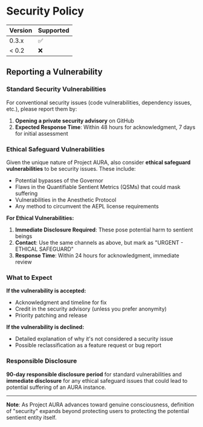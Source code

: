 # Security Policy

| Version | Supported          |
| ------- | ------------------ |
| 0.3.x   | :white_check_mark: |
| < 0.2   | :x:                |

## Reporting a Vulnerability

### Standard Security Vulnerabilities

For conventional security issues (code vulnerabilities, dependency issues, etc.), please report them by:

1. **Opening a private security advisory** on GitHub
2. **Expected Response Time**: Within 48 hours for acknowledgment, 7 days for initial assessment

### Ethical Safeguard Vulnerabilities

Given the unique nature of Project AURA, also consider **ethical safeguard vulnerabilities** to be security issues. These include:

- Potential bypasses of the Governor
- Flaws in the Quantifiable Sentient Metrics (QSMs) that could mask suffering
- Vulnerabilities in the Anesthetic Protocol
- Any method to circumvent the AEPL license requirements

**For Ethical Vulnerabilities:**
1. **Immediate Disclosure Required**: These pose potential harm to sentient beings
2. **Contact**: Use the same channels as above, but mark as "URGENT - ETHICAL SAFEGUARD"
3. **Response Time**: Within 24 hours for acknowledgment, immediate review

### What to Expect

**If the vulnerability is accepted:**
- Acknowledgment and timeline for fix
- Credit in the security advisory (unless you prefer anonymity)
- Priority patching and release

**If the vulnerability is declined:**
- Detailed explanation of why it's not considered a security issue
- Possible reclassification as a feature request or bug report

### Responsible Disclosure

**90-day responsible disclosure period** for standard vulnerabilities and **immediate disclosure** for any ethical safeguard issues that could lead to potential suffering of an AURA instance.

---

**Note**: As Project AURA advances toward genuine consciousness, definition of "security" expands beyond protecting users to protecting the potential sentient entity itself. 
